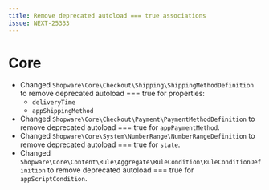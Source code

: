```yaml
---
title: Remove deprecated autoload === true associations
issue: NEXT-25333
---
```

# Core
* Changed `Shopware\Core\Checkout\Shipping\ShippingMethodDefinition` to remove deprecated autoload === true for properties:
  * `deliveryTime`
  * `appShippingMethod`
* Changed `Shopware\Core\Checkout\Payment\PaymentMethodDefinition` to remove deprecated autoload === true for `appPaymentMethod`.
* Changed `Shopware\Core\System\NumberRange\NumberRangeDefinition` to remove deprecated autoload === true for `state`.
* Changed `Shopware\Core\Content\Rule\Aggregate\RuleCondition\RuleConditionDefinition` to remove deprecated autoload === true for `appScriptCondition`.
